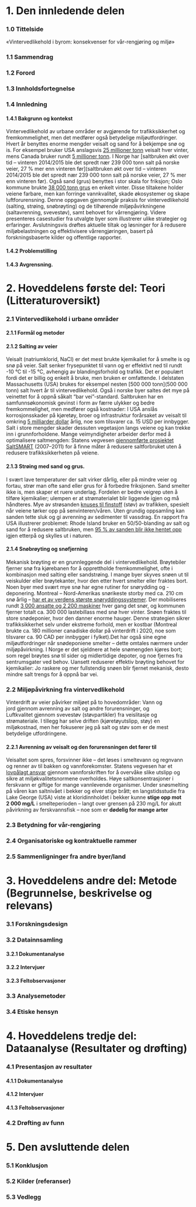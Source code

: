 
# 1. Den innledende delen

### 1.0 Tittelside

«Vintervedlikehold i byrom: konsekvenser for vår-rengjøring og miljø»

### 1.1	Sammendrag

### 1.2	Forord
### 1.3	Innholdsfortegnelse
###  1.4	Innledning

#### 1.4.1 Bakgrunn og kontekst

Vintervedlikehold av urbane områder er avgjørende for trafikksikkerhet og fremkommelighet, men det medfører også betydelige miljøutfordringer. Hvert år benyttes enorme mengder veisalt og sand for å bekjempe snø og is. For eksempel bruker USA anslagsvis [25 millioner tonn](https://www.johnson.k-state.edu/programs/lawn-garden/agent-articles-fact-sheets-and-more/agent-articles/environment/the-great-salt-debate.html#:~:text=The%20Kansas%20Department%20of%20Transportation,tons%20of%20salt%20per%20year) veisalt hver vinter, mens Canada bruker rundt [5 millioner tonn](https://www.canada.ca/en/environment-climate-change/services/pollutants/road-salts/code-practice-environmental-management.html). I Norge har [saltbruken økt over tid – vinteren 2014/2015 ble det spredt nær 239 000 tonn salt på norske veier, 27 % mer enn vinteren før​​](saltbruken økt over tid – vinteren 2014/2015 ble det spredt nær 239 000 tonn salt på norske veier, 27 % mer enn vinteren før​​). Også sand (grus) benyttes i stor skala for friksjon; Oslo kommune brukte [38 000 tonn grus](https://www.forskning.no/forurensning-nilu-norsk-institutt-for-luftforskning-partner/varlufta-er-full-av-svevestov/268722#:~:text=Image%3A%20Oslo%20kommune%20brukte%2038,Illustrasjonsfoto%3A%20Shutterstock%20%2F%20NTB%20Scanpix) en enkelt vinter​. Disse tiltakene holder veiene farbare, men kan forringe vannkvalitet, skade økosystemer og skape luftforurensning. Denne oppgaven gjennomgår praksis for vintervedlikehold (salting, strøing, snøbrøyting) og de tilhørende miljøpåvirkningene (saltavrenning, svevestøv), samt behovet for vårrengjøring. Videre presenteres casestudier fra utvalgte byer som illustrerer ulike strategier og erfaringer. Avslutningsvis drøftes aktuelle tiltak og løsninger for å redusere miljøbelastningen og effektivisere vårrengjøringen, basert på forskningsbaserte kilder og offentlige rapporter.
#### 1.4.2 Problemstilling

#### 1.4.3 Avgrensning.


# 2. Hoveddelens første del: Teori (Litteraturoversikt)

### 2.1 Vintervedlikehold i urbane områder
#### 2.1.1 Formål og metoder

#### 2.1.2 Salting av veier

Veisalt (natriumklorid, NaCl) er det mest brukte kjemikaliet for å smelte is og snø på veier. Salt senker frysepunktet til vann og er effektivt ned til rundt -10 °C til -15 °C, avhengig av blandingsforhold og trafikk. Det er populært fordi det er billig og enkelt å bruke, men bruken er omfattende. I delstaten Massachusetts (USA) brukes for eksempel nesten [500 000 tonn](500 000 tonn) salt hvert år til vintervedlikehold​. Også i norske byer saltes det mye på veinettet for å oppnå såkalt “bar vei”-standard. Saltbruken har en samfunnsøkonomisk gevinst i form av færre ulykker og bedre fremkommelighet, men medfører også kostnader: I USA anslås korrosjonsskader på kjøretøy, broer og infrastruktur forårsaket av veisalt til omkring [5 milliarder dollar](https://www.epa.gov/snep/winter-coming-and-it-tons-salt-our-roads#:~:text=Massachusetts%20alone%20for%20winter%20road,high%20blood%20pressure%2C%20and%20high) årlig, noe som tilsvarer ca. 15 USD per innbygger.​ Salt i store mengder skader dessuten vegetasjon langs veiene og kan trekke inn i grunnforholdene. Mange veimyndigheter arbeider derfor med å optimalisere saltmengden: Statens vegvesen [gjennomførte prosjektet SaltSMART](https://www.tu.no/artikler/vegvesenet-lovet-mindre-salt-pa-veiene-har-aldri-saltet-mer-enn-i-vinter/275700) (2007–2011) for å finne måter å redusere saltforbruket uten å redusere trafikksikkerheten på veiene. 

#### 2.1.3 Strøing med sand og grus.

I svært lave temperaturer der salt virker dårlig, eller på mindre veier og fortau, strør man ofte sand eller grus for å forbedre friksjonen. Sand smelter ikke is, men skaper et ruere underlag. Fordelen er bedre veigrep uten å tilføre kjemikalier; ulempen er at strømaterialet blir liggende igjen og må håndteres. Mye av strøsanden [knuses til finstoff](https://www.forskning.no/forurensning-nilu-norsk-institutt-for-luftforskning-partner/varlufta-er-full-av-svevestov/268722#:~:text=Image%3A%20Oslo%20kommune%20brukte%2038,Illustrasjonsfoto%3A%20Shutterstock%20%2F%20NTB%20Scanpix) (støv) av trafikken, spesielt når veiene tørker opp på senvinteren/våren.​ Uten grundig oppsamling kan sanden tette sluk og gi avrenning av sedimenter til vassdrag. En rapport fra USA illustrerer problemet: Rhode Island bruker en 50/50-blanding av salt og sand for å redusere saltbruken, men [95 % av sanden blir ikke hentet opp](https://www.epa.gov/snep/winter-coming-and-it-tons-salt-our-roads#:~:text=has%20been%20increasing%20across%20New,Other%20alternatives%20include) igjen etterpå og skylles ut i naturen​.

#### 2.1.4 Snøbrøyting og snøfjerning

Mekanisk brøyting er en grunnleggende del i vintervedlikehold. Brøytebiler fjerner snø fra kjørebanen for å opprettholde fremkommelighet, ofte i kombinasjon med salting eller sandstrøing. I mange byer skyves snøen ut til veiskulder eller brøytekanter, hvor den etter hvert smelter eller fraktes bort. Noen byer med svært mye snø har egne rutiner for snørydding og -deponering. Montreal – Nord-Amerikas snørikeste storby med ca. 210 cm snø årlig – [har et av verdens største snøryddingssystemer​](https://en.wikipedia.org/wiki/Snow_removal_in_Montreal). Der mobiliseres rundt [3 000 ansatte og 2 200 maskiner](https://phys.org/news/2023-02-montreal-snow-clearing-good-traffic-bad.pdf#:~:text=Philippe%20Sabourin,Florent%20Barbecot%2C%20a%20professor%20of) hver gang det snør, og kommunen fjerner totalt ca. 300 000 lastebillass med snø hver vinter. Snøen fraktes til store snødeponier, hvor den danner enorme hauger. Denne strategien sikrer trafikksikkerhet selv under ekstreme forhold, men er kostbar (Montreal brukte ca. 180 millioner canadiske dollar på vinterdrift i 2020, noe som tilsvarer ca. 90 CAD per innbygger i fylket).Det har også sine egne miljøutfordringer når snødeponiene smelter – dette omtales nærmere under miljøpåvirkning. I Norge er det sjeldnere at hele snømengden kjøres bort; som regel brøytes snø til sider og midlertidige depoter, og noe fjernes fra sentrumsgater ved behov. Uansett reduserer effektiv brøyting behovet for kjemikalier: Jo raskere og mer fullstendig snøen blir fjernet mekanisk, desto mindre salt trengs for å oppnå bar vei.


### 2.2 Miljøpåvirkning fra vintervedlikehold

Vinterdrift av veier påvirker miljøet på to hovedområder: Vann og jord gjennom avrenning av salt og andre forurensninger, og Luftkvalitet gjennom svevestøv (støvpartikler) fra veislitasje og strømateriale. I tillegg har selve driften (kjøretøyutslipp, støy) en miljøkostnad, men her fokuserer jeg på salt og støv som er de mest betydelige utfordringene.

#### 2.2.1 Avrenning av veisalt og den forurensningen det fører til

Veisaltet som spres, forsvinner ikke – det løses i smeltevann og regnvann og renner av til bakken og vannforekomster. Statens vegvesen har et [lovpålagt ansvar](https://www.vegvesen.no/fag/fokusomrader/forskning-innovasjon-og-utvikling/avsluttede-programmer-og-prosjekter/saltsmart#:~:text=Forskrift%20om%20rammer%20for%20vannforvaltningen,naboer%20mer%20enn%20høyst%20nødvendig) gjennom vannforskriften for å overvåke slike utslipp og sikre at miljøkvalitetsnormene overholdes. Høye saltkonsentrasjoner i ferskvann er giftige for mange vannlevende organismer. Under snøsmelting på våren kan saltnivået i bekker og elver stige brått; en langstidsstudie fra Lake George (USA) viste at kloridinnholdet i bekker kunne **stige opp mot 2 000 mg/L** i smelteperioden – langt over grensen på 230 mg/L for akutt påvirkning av ferskvannsfisk – noe som er **dødelig for mange arter**


### 2.3 Betydning for vår-rengjøring
### 2.4 Organisatoriske og kontraktuelle rammer
### 2.5 Sammenligninger fra andre byer/land


# 3. Hoveddelens andre del: Metode (Begrunnelse, beskrivelse og relevans)

### 3.1 Forskningsdesign

### 3.2 Datainnsamling
#### 3.2.1 Dokumentanalyse

#### 3.2.2 Intervjuer

#### 3.2.3 Feltobservasjoner


### 3.3 Analysemetoder

### 3.4 Etiske hensyn

# 4. Hoveddelens tredje del: Dataanalyse (Resultater og drøfting)

### 4.1 Presentasjon av resultater

#### 4.1.1 Dokumentanalyse

#### 4.1.2 Intervjuer

#### 4.1.3 Feltobservasjoner


### 4.2 Drøfting av funn


# 5. Den avsluttende delen
### 5.1 Konklusjon

### 5.2 Kilder (referanser)

### 5.3 Vedlegg

